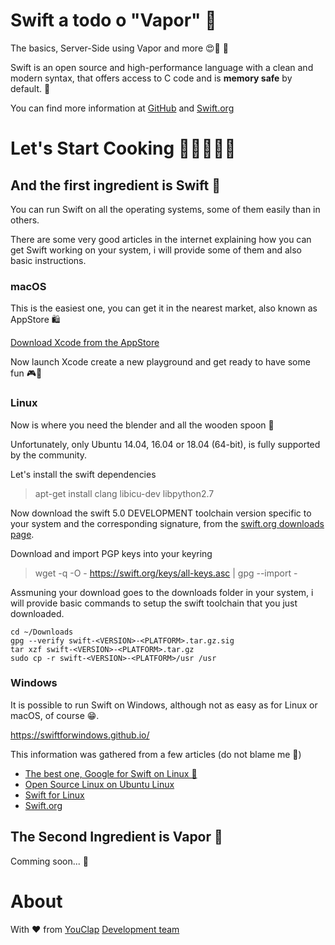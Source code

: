 
# Swift a todo o "Vapor" 🚂

The basics, Server-Side using Vapor and more 😍🎉 🚀

Swift is an open source and high-performance language with a clean and modern syntax, that offers access to C code and is **memory safe** by default. 🚨

You can find more information at [GitHub](https://github.com/apple/swift) and [Swift.org](https://swift.org/)

# Let's Start Cooking  🍰👨‍🍳👩‍🍳

## And the first ingredient is **Swift** 🥚

You can run Swift on all the operating systems, some of them easily than in others.

There are some very good articles in the internet explaining how you can get Swift working on your system, i will provide some of them and also basic instructions.

### macOS

This is the easiest one, you can get it in the nearest market, also known as AppStore 🛍

[Download Xcode from the AppStore](https://itunes.apple.com/us/app/xcode/id497799835?mt=12)

Now launch Xcode create a new playground and get ready to have some fun 🎮🎳

### Linux

Now is where you need the blender and all the wooden spoon 🤣

Unfortunately, only Ubuntu 14.04, 16.04 or 18.04 (64-bit), is fully supported by the community.

Let's install the swift dependencies

> apt-get install clang libicu-dev libpython2.7

Now download the swift 5.0 DEVELOPMENT toolchain version specific to your system and the corresponding signature, from the [swift.org downloads page](https://swift.org/download/#snapshots).

Download and import PGP keys into your keyring

> wget -q -O - https://swift.org/keys/all-keys.asc | gpg --import -

Assmuning your download goes to the downloads folder in your system, i will provide basic commands to setup the swift toolchain that you just downloaded.

```
cd ~/Downloads
gpg --verify swift-<VERSION>-<PLATFORM>.tar.gz.sig
tar xzf swift-<VERSION>-<PLATFORM>.tar.gz
sudo cp -r swift-<VERSION>-<PLATFORM>/usr /usr
```

### Windows

It is possible to run Swift on Windows, although not as easy as for Linux or macOS, of course 😁.

https://swiftforwindows.github.io/

This information was gathered from a few articles (do not blame me 🤣)

- [The best one, Google for Swift on Linux 🤣](https://www.google.com/search?q=swift+on+linux&oq=swift+on+linux)
- [Open Source Linux on Ubuntu Linux](https://medium.com/@agavatar/open-source-swift-on-ubuntu-linux-cd00e697dff0)
- [Swift for Linux](https://swift-linux.refi64.com/en/latest/)
- [Swift.org](https://swift.org/getting-started/#installing-swift)

## The Second Ingredient is **Vapor** 🍞

Comming soon... 🚧

# About

With ❤️ from [YouClap](https://youclap.tech) [Development team](mailto://development@youclap.tech)